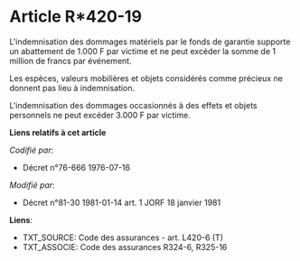 # Article R*420-19

L'indemnisation des dommages matériels par le fonds de garantie supporte un abattement de 1.000 F par victime et ne peut
excéder la somme de 1 million de francs par événement.

Les espèces, valeurs mobilières et objets considérés comme précieux ne donnent pas lieu à indemnisation.

L'indemnisation des dommages occasionnés à des effets et objets personnels ne peut excéder 3.000 F par victime.

**Liens relatifs à cet article**

_Codifié par_:

  - Décret n°76-666 1976-07-16

_Modifié par_:

  - Décret n°81-30 1981-01-14 art. 1 JORF 18 janvier 1981

**Liens**:

  - TXT_SOURCE: Code des assurances - art. L420-6 (T)
  - TXT_ASSOCIE: Code des assurances R324-6, R325-16
